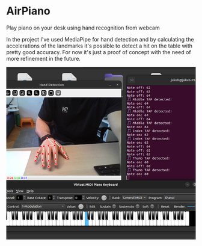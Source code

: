 # AirPiano
Play piano on your desk using hand recognition from webcam

In the project I've used MediaPipe for hand detection and by calculating the accelerations of the landmarks it's possible to detect a hit on the table with pretty good accuracy. For now it's just a proof of concept with the need of more refinement in the future.

![demo](/images/Screenshot.png)

